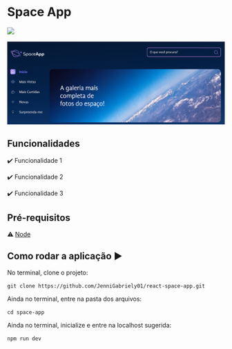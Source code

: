 # Space App
  <img src="https://img.shields.io/static/v1?label=react&message=framework&color=blue&style=for-the-badge&logo=REACT"/>

![img do Projeto](imgProjeto.png)


## Funcionalidades

:heavy_check_mark: Funcionalidade 1  

:heavy_check_mark: Funcionalidade 2  

:heavy_check_mark: Funcionalidade 3  


## Pré-requisitos

:warning: [Node](https://nodejs.org/en/download/)


## Como rodar a aplicação :arrow_forward:

No terminal, clone o projeto: 

```
git clone https://github.com/JenniGabriely01/react-space-app.git
```

Ainda no terminal, entre na pasta dos arquivos:

```
cd space-app
```

Ainda no terminal, inicialize e entre na localhost sugerida:
```
npm run dev
